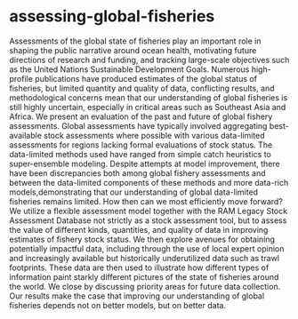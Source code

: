 # assessing-global-fisheries

Assessments of the global state of fisheries play an important role in shaping the public narrative around ocean health, motivating future directions of research and funding, and tracking large-scale objectives such as the United Nations Sustainable Development Goals. Numerous high-profile publications have produced estimates of the global status of fisheries, but limited quantity and quality of data, conflicting results, and methodological concerns mean that our understanding of global fisheries is still highly uncertain, especially in critical areas such as Southeast Asia and Africa. We present an evaluation of the past and future of global fishery assessments. Global assessments have typically involved aggregating best-available stock assessments where possible with various data-limited assessments for regions lacking formal evaluations of stock status. The data-limited methods used have ranged from simple catch heuristics to super-ensemble modeling. Despite attempts at model improvement, there have been discrepancies both among global fishery assessments and between the data-limited components of these methods and more data-rich models,demonstrating that our understanding of global data-limited fisheries remains limited. How then can we most efficiently move forward? We utilize a flexible assessment model together with the RAM Legacy Stock Assessment Database not strictly as a stock assessment tool, but to assess the value of different kinds, quantities, and quality of data in improving estimates of fishery stock status. We then explore avenues for obtaining potentially impactful data, including through the use of local expert opinion and increasingly available but historically underutilized data such as trawl footprints. These data are then used to illustrate how different types of information paint starkly different pictures of the state of fisheries around the world. We close by discussing priority areas for future data collection. Our results make the case that improving our understanding of global fisheries depends not on better models, but on better data.

